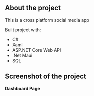 ## __About the project__  
This is a cross platform social media app

Built project with:
- C#
- Xaml
- ASP.NET Core Web API
- .Net Maui
- SQL
   
## Screenshot of the project     
__Dashboard Page__    
